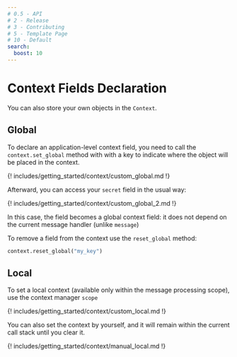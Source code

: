 ```yaml
---
# 0.5 - API
# 2 - Release
# 3 - Contributing
# 5 - Template Page
# 10 - Default
search:
  boost: 10
---
```


# Context Fields Declaration

You can also store your own objects in the `Context`.

## Global

To declare an application-level context field, you need to call the `context.set_global` method with with a key to indicate where the object will be placed in the context.

{! includes/getting_started/context/custom_global.md !}

Afterward, you can access your `secret` field in the usual way:

{! includes/getting_started/context/custom_global_2.md !}

In this case, the field becomes a global context field: it does not depend on the current message handler (unlike `message`)

To remove a field from the context use the `reset_global` method:

```python
context.reset_global("my_key")
```

## Local

To set a local context (available only within the message processing scope), use the context manager `scope`

{! includes/getting_started/context/custom_local.md !}

You can also set the context by yourself, and it will remain within the current call stack until you clear it.

{! includes/getting_started/context/manual_local.md !}
